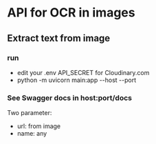 # API for OCR in images
## Extract text from image
### run 
- edit your .env API_SECRET for Cloudinary.com
- python -m uvicorn main:app --host --port

 ### See Swagger docs in host:port/docs
  Two parameter: 
  - url: from image
  - name: any 

